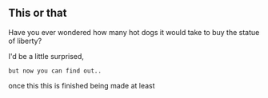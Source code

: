 ## This or that

Have you ever wondered how many hot dogs it would take to buy the statue of liberty?

I'd be a little surprised, 

    but now you can find out.. 
    
once this this is finished being made at least
